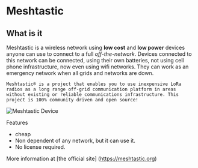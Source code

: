 # Meshtastic
## What is it
Meshtastic is a wireless network using **low cost** and **low power** devices anyone can use to connect to a full _off-the-network_.
Devices connected to this network can be connected, using their own batteries, not using cell phone infrastructure, now even using wifi networks. They can work as an emergency network when all grids and networks are down.

```
Meshtastic® is a project that enables you to use inexpensive LoRa radios as a long range off-grid communication platform in areas without existing or reliable communications infrastructure. This project is 100% community driven and open source!
```

![Meshtastic Device](https://i.etsystatic.com/50009500/r/il/b3d38e/5899610664/il_fullxfull.5899610664_k01q.jpg)

Features
- cheap
- Non dependent of any network, but it can use it.
- No license required.

More information at [the official site] (https://meshtastic.org)

